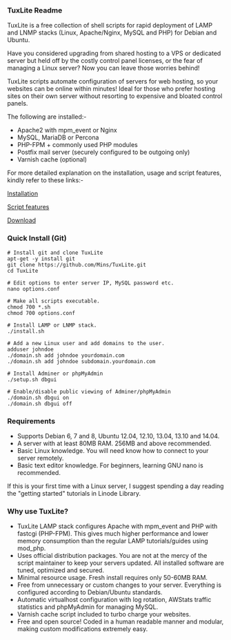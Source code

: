 ### TuxLite Readme

TuxLite is a free collection of shell scripts for rapid deployment of
LAMP and LNMP stacks (Linux, Apache/Nginx, MySQL and PHP) for Debian and
Ubuntu. 

Have you considered upgrading from shared hosting to a VPS or dedicated
server but held off by the costly control panel licenses, or the fear of
managing a Linux server? Now you can leave those worries behind!

TuxLite scripts automate configuration of servers for web hosting,
so your websites can be online within minutes! Ideal for those who
prefer hosting sites on their own server without resorting to expensive
and bloated control panels.

The following are installed:-

-   Apache2 with mpm\_event or Nginx
-   MySQL, MariaDB or Percona
-   PHP-FPM + commonly used PHP modules
-   Postfix mail server (securely configured to be outgoing only)
-   Varnish cache (optional)

For more detailed explanation on the installation, usage and script features, 
kindly refer to these links:-

[Installation](http://tuxlite.com/installation/)

[Script features](http://tuxlite.com/script-details/)

[Download](http://tuxlite.com/download/)

### Quick Install (Git)

    # Install git and clone TuxLite
    apt-get -y install git
    git clone https://github.com/Mins/TuxLite.git
    cd TuxLite
    
    # Edit options to enter server IP, MySQL password etc.
    nano options.conf
    
    # Make all scripts executable.
    chmod 700 *.sh
    chmod 700 options.conf
    
    # Install LAMP or LNMP stack.
    ./install.sh
    
    # Add a new Linux user and add domains to the user.
    adduser johndoe
    ./domain.sh add johndoe yourdomain.com
    ./domain.sh add johndoe subdomain.yourdomain.com
    
    # Install Adminer or phpMyAdmin
    ./setup.sh dbgui
    
    # Enable/disable public viewing of Adminer/phpMyAdmin
    ./domain.sh dbgui on
    ./domain.sh dbgui off

### Requirements

-   Supports Debian 6, 7 and 8, Ubuntu 12.04, 12.10, 13.04, 13.10 and 14.04.
-   A server with at least 80MB RAM. 256MB and above recommended.
-   Basic Linux knowledge. You will need know how to connect to your
    server remotely.
-   Basic text editor knowledge. For beginners, learning GNU nano is
    recommended.

If this is your first time with a Linux server, I suggest spending a day
reading the "getting started" tutorials in Linode Library.

### Why use TuxLite?

-   TuxLite LAMP stack configures Apache with mpm\_event and PHP with
    fastcgi (PHP-FPM). This gives much higher performance and lower memory
    consumption than the regular LAMP tutorials/guides using mod\_php.
-   Uses official distribution packages. You are not at the mercy of the
    script maintainer to keep your servers updated. All installed
    software are tuned, optimized and secured.
-   Minimal resource usage. Fresh install requires only 50-60MB RAM.
-   Free from unnecessary or custom changes to your server. Everything
    is configured according to Debian/Ubuntu standards.
-   Automatic virtualhost configuration with log rotation, AWStats
    traffic statistics and phpMyAdmin for managing MySQL.
-   Varnish cache script included to turbo charge your websites.
-   Free and open source! Coded in a human readable manner and
    modular, making custom modifications extremely easy.
